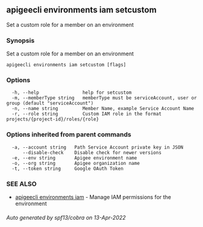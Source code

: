 ## apigeecli environments iam setcustom

Set a custom role for a member on an environment

### Synopsis

Set a custom role for a member on an environment

```
apigeecli environments iam setcustom [flags]
```

### Options

```
  -h, --help                help for setcustom
  -m, --memberType string   memberType must be serviceAccount, user or group (default "serviceAccount")
  -n, --name string         Member Name, example Service Account Name
  -r, --role string         Custom IAM role in the format projects/{project-id}/roles/{role}
```

### Options inherited from parent commands

```
  -a, --account string   Path Service Account private key in JSON
      --disable-check    Disable check for newer versions
  -e, --env string       Apigee environment name
  -o, --org string       Apigee organization name
  -t, --token string     Google OAuth Token
```

### SEE ALSO

* [apigeecli environments iam](apigeecli_environments_iam.md)	 - Manage IAM permissions for the environment

###### Auto generated by spf13/cobra on 13-Apr-2022
